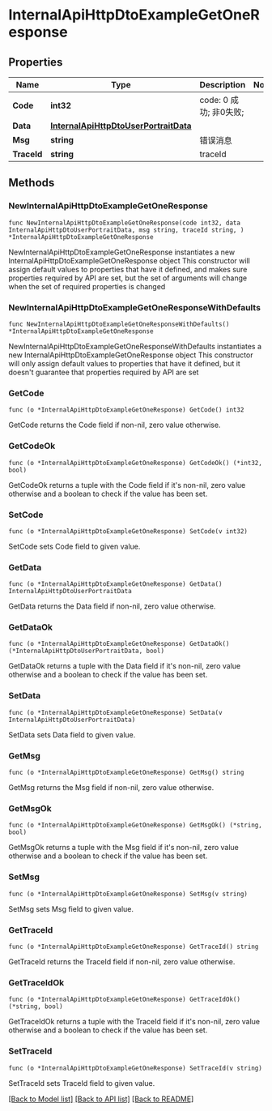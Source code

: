 # InternalApiHttpDtoExampleGetOneResponse

## Properties

Name | Type | Description | Notes
------------ | ------------- | ------------- | -------------
**Code** | **int32** | code:  0 成功; 非0失败; | 
**Data** | [**InternalApiHttpDtoUserPortraitData**](InternalApiHttpDtoUserPortraitData.md) |  | 
**Msg** | **string** | 错误消息 | 
**TraceId** | **string** | traceId | 

## Methods

### NewInternalApiHttpDtoExampleGetOneResponse

`func NewInternalApiHttpDtoExampleGetOneResponse(code int32, data InternalApiHttpDtoUserPortraitData, msg string, traceId string, ) *InternalApiHttpDtoExampleGetOneResponse`

NewInternalApiHttpDtoExampleGetOneResponse instantiates a new InternalApiHttpDtoExampleGetOneResponse object
This constructor will assign default values to properties that have it defined,
and makes sure properties required by API are set, but the set of arguments
will change when the set of required properties is changed

### NewInternalApiHttpDtoExampleGetOneResponseWithDefaults

`func NewInternalApiHttpDtoExampleGetOneResponseWithDefaults() *InternalApiHttpDtoExampleGetOneResponse`

NewInternalApiHttpDtoExampleGetOneResponseWithDefaults instantiates a new InternalApiHttpDtoExampleGetOneResponse object
This constructor will only assign default values to properties that have it defined,
but it doesn't guarantee that properties required by API are set

### GetCode

`func (o *InternalApiHttpDtoExampleGetOneResponse) GetCode() int32`

GetCode returns the Code field if non-nil, zero value otherwise.

### GetCodeOk

`func (o *InternalApiHttpDtoExampleGetOneResponse) GetCodeOk() (*int32, bool)`

GetCodeOk returns a tuple with the Code field if it's non-nil, zero value otherwise
and a boolean to check if the value has been set.

### SetCode

`func (o *InternalApiHttpDtoExampleGetOneResponse) SetCode(v int32)`

SetCode sets Code field to given value.


### GetData

`func (o *InternalApiHttpDtoExampleGetOneResponse) GetData() InternalApiHttpDtoUserPortraitData`

GetData returns the Data field if non-nil, zero value otherwise.

### GetDataOk

`func (o *InternalApiHttpDtoExampleGetOneResponse) GetDataOk() (*InternalApiHttpDtoUserPortraitData, bool)`

GetDataOk returns a tuple with the Data field if it's non-nil, zero value otherwise
and a boolean to check if the value has been set.

### SetData

`func (o *InternalApiHttpDtoExampleGetOneResponse) SetData(v InternalApiHttpDtoUserPortraitData)`

SetData sets Data field to given value.


### GetMsg

`func (o *InternalApiHttpDtoExampleGetOneResponse) GetMsg() string`

GetMsg returns the Msg field if non-nil, zero value otherwise.

### GetMsgOk

`func (o *InternalApiHttpDtoExampleGetOneResponse) GetMsgOk() (*string, bool)`

GetMsgOk returns a tuple with the Msg field if it's non-nil, zero value otherwise
and a boolean to check if the value has been set.

### SetMsg

`func (o *InternalApiHttpDtoExampleGetOneResponse) SetMsg(v string)`

SetMsg sets Msg field to given value.


### GetTraceId

`func (o *InternalApiHttpDtoExampleGetOneResponse) GetTraceId() string`

GetTraceId returns the TraceId field if non-nil, zero value otherwise.

### GetTraceIdOk

`func (o *InternalApiHttpDtoExampleGetOneResponse) GetTraceIdOk() (*string, bool)`

GetTraceIdOk returns a tuple with the TraceId field if it's non-nil, zero value otherwise
and a boolean to check if the value has been set.

### SetTraceId

`func (o *InternalApiHttpDtoExampleGetOneResponse) SetTraceId(v string)`

SetTraceId sets TraceId field to given value.



[[Back to Model list]](../README.md#documentation-for-models) [[Back to API list]](../README.md#documentation-for-api-endpoints) [[Back to README]](../README.md)


